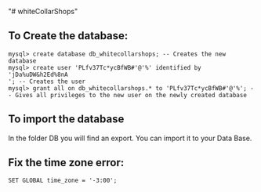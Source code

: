 "# whiteCollarShops" 

## To Create the database:
```
mysql> create database db_whitecollarshops; -- Creates the new database
mysql> create user 'PLfv37Tc*ycBfWB#'@'%' identified by 'jDa%uDW&h2Ed%8nA
'; -- Creates the user
mysql> grant all on db_whitecollarshops.* to 'PLfv37Tc*ycBfWB#'@'%'; -- Gives all privileges to the new user on the newly created database
```
## To import the database
In the folder DB you will find an export. You can import it to your Data Base.

## Fix the time zone error:
```
SET GLOBAL time_zone = '-3:00';
```

